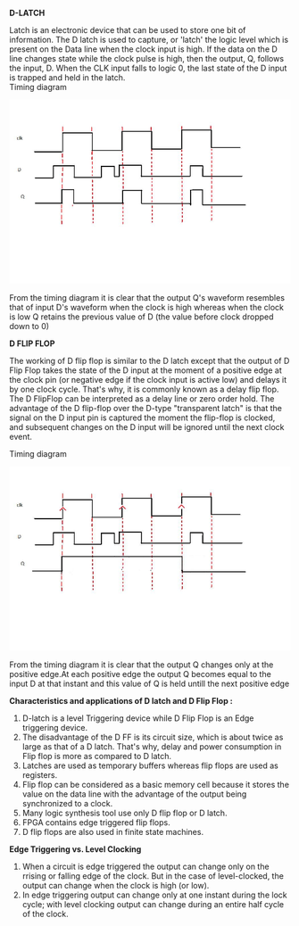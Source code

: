 **D-LATCH**

Latch is an electronic device that can be used to store one bit of information. The D latch is used to capture, or 'latch' the logic level which is present on the Data line when the clock input is high. If the data on the D line changes state while the clock pulse is high, then the output, Q, follows the input, D. When the CLK input falls to logic 0, the last state of the D input is trapped and held in the latch.  
Timing diagram

<img src="images/d_latch_td.jpg">  

From the timing diagram it is clear that the output Q's waveform resembles that of input D's waveform when the clock is high whereas when the clock is low Q retains the previous value of D (the value before clock dropped down to 0)  

**D FLIP FLOP**

The working of D flip flop is similar to the D latch except that the output of D Flip Flop takes the state of the D input at the moment of a positive edge at the clock pin (or negative edge if the clock input is active low) and delays it by one clock cycle. That's why, it is commonly known as a delay flip flop. The D FlipFlop can be interpreted as a delay line or zero order hold. The advantage of the D flip-flop over the D-type "transparent latch" is that the signal on the D input pin is captured the moment the flip-flop is clocked, and subsequent changes on the D input will be ignored until the next clock event.  

Timing diagram

<img src="images/d_ff_td.jpg">

From the timing diagram it is clear that the output Q changes only at the positive edge.At each positive edge the output Q becomes equal to the input D at that instant and this value of Q is held untill the next positive edge

**Characteristics and applications of D latch and D Flip Flop :**

1. D-latch is a level Triggering device while D Flip Flop is an Edge triggering device.  
2. The disadvantage of the D FF is its circuit size, which is about twice as large as that of a D latch. That's why, delay and power consumption in Flip flop is more as compared to D latch.  
3. Latches are used as temporary buffers whereas flip flops are used as registers.    
4. Flip flop can be considered as a basic memory cell because it stores the value on the data line with the advantage of the output being synchronized to a clock.  
5. Many logic synthesis tool use only D flip flop or D latch.  
6. FPGA contains edge triggered flip flops.  
7. D flip flops are also used in finite state machines.  


**Edge Triggering vs. Level Clocking**

1. When a circuit is edge triggered the output can change only on the rrising or falling edge of the clock. But in the case of level-clocked, the output can change when the clock is high (or low).  
2. In edge triggering output can change only at one instant during the lock cycle; with level clocking output can change during an entire half cycle of the clock.  



